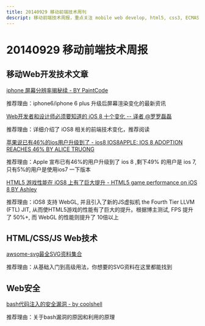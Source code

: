 ```yaml
---
title: 20140929 移动前端技术周刊
descript: 移动前端技术周报，重点关注 mobile web develop, html5, css3, ECMAScript 6, node.js 等前沿技术。
---
```


# 20140929 移动前端技术周报

## 移动Web开发技术文章

[iphone 屏幕分辨率揭秘续 - BY PaintCode](http://www.paintcodeapp.com/news/ultimate-guide-to-iphone-resolutions)

推荐理由：iphone6/iphone 6 plus 升级后屏幕渲染变化的最新资讯

[Web开发者和设计师必须要知道的 iOS 8 十个变化 -- 译者 @罗罗磊磊](http://luolei.org/safari-ios8-iphone6-web-developers-designers-chinese/)

推荐理由：详细介绍了 iOS8 相关的前端技术变化，推荐阅读

[苹果说已有46%的ios用户升级到了 - ios8 IOS8APPLE: IOS 8 ADOPTION REACHES 46% BY ALICE TRUONG](http://www.fastcompany.com/3036136/fast-feed/apple-ios-8-adoption-reaches-46)

推荐理由：Apple 宣布已有46%的用户升级到了 ios 8 ,剩下49% 的用户是 ios 7, 只有5%的用户是使用ios7 一下版本

[HTML5 游戏性能在 iOS8 上有了巨大提升 - HTML5 game performance on iOS 8 BY Ashley](https://www.scirra.com/blog/150/html5-game-performance-on-ios-8)

推荐理由：iOS8 支持 WebGL, 并且引入了新的JS虚拟机 the Fourth Tier LLVM (FTL) JIT, 从而使HTML5游戏的性能有了巨大的提升。根据博主测试, FPS 提升了 50%+, 而 WebGL 的性能则提升了 10倍以上
 
## HTML/CSS/JS Web技术

[awsome-svg最全SVG资料集合](https://github.com/willianjusten/awesome-svg)    

推荐理由：从基础入门到高级用法，你想要的SVG资料在这里都能找到

## Web安全

[bash代码注入的安全漏洞 - by coolshell](http://coolshell.cn/articles/11973.html)

推荐理由：关于bash漏洞的原因和利用的原理
